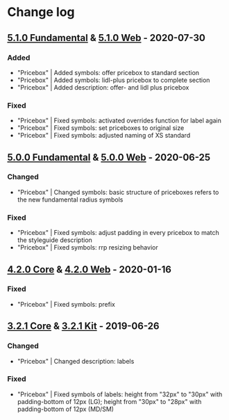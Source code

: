 # Change log

## [5.1.0 Fundamental](https://github.com/cake-hub/lidl-sketch/tree/v5.1.0) & [5.1.0 Web](https://github.com/cake-hub/lidl-web-sketch/tree/v5.1.0) - 2020-07-30

### Added

* "Pricebox" | Added symbols: offer pricebox to standard section
* "Pricebox" | Added symbols: lidl-plus pricebox to complete section
* "Pricebox" | Added description: offer- and lidl plus pricebox

### Fixed

* "Pricebox" | Fixed symbols: activated overrides function for label again
* "Pricebox" | Fixed symbols: set priceboxes to original size
* "Pricebox" | Fixed symbols: adjusted naming of XS standard


## [5.0.0 Fundamental](https://github.com/cake-hub/lidl-sketch/tree/v5.0.0) & [5.0.0 Web](https://github.com/cake-hub/lidl-web-sketch/tree/v5.0.0) - 2020-06-25

### Changed

* "Pricebox" | Changed symbols: basic structure of priceboxes refers to the new fundamental radius symbols

### Fixed

* "Pricebox" | Fixed symbols: adjust padding in every pricebox to match the styleguide description
* "Pricebox" | Fixed symbols: rrp resizing behavior

## [4.2.0 Core](https://www.secrz.de/bitbucket/projects/UXCAKE/repos/lidl-cake-ui-core/browse?at=refs%2Ftags%2Fv4.2.0) & [4.2.0 Web](https://www.secrz.de/bitbucket/projects/UXCAKE/repos/lidl-cake-ui-web/browse?at=refs%2Ftags%2Fv4.2.0) - 2020-01-16

### Fixed

* "Pricebox" | Fixed symbols: prefix


## [3.2.1 Core](https://www.secrz.de/bitbucket/projects/UXCAKE/repos/lidl-cake-ui-core/browse?at=refs%2Ftags%2Fv3.2.1) & [3.2.1 Kit](https://www.secrz.de/bitbucket/projects/UXCAKE/repos/lidl-cake-ui-web/browse?at=refs%2Ftags%2Fv3.2.1) - 2019-06-26

### Changed

* "Pricebox" | Changed description: labels

### Fixed

* "Pricebox" | Fixed symbols of labels: height from "32px" to "30px" with padding-bottom of 12px (LG); height from "30px" to "28px" with padding-bottom of 12px (MD/SM)
